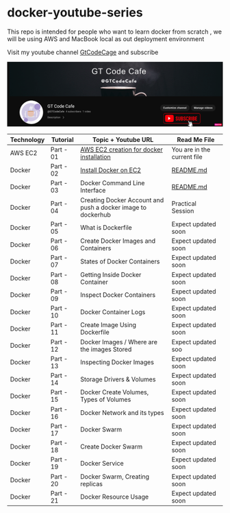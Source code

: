 # docker-youtube-series
This repo is intended for people who want to learn docker from scratch , we will be using AWS and MacBook local as out deployment environment

Visit my youtube channel [GtCodeCage](https://www.youtube.com/channel/UCbtpE4JlXiMH-uYtE-5p_6A) and subscribe

![](Youtube-Banner.png)

| Technology | Tutorial | Topic + Youtube URL | Read Me File
| ------ |---| ------ | ---|
| AWS EC2 | Part - 01| [AWS EC2 creation for docker installation](https://www.youtube.com/watch?v=-xIQZPq0XDc) | You are in the current file
| Docker |  Part - 02 |[Install Docker on EC2](https://www.youtube.com/watch?v=FXWkqdo_7qQ) |  [README.md](https://github.com/gdwntheophilus/docker-youtube-series/tree/main/series-01-install-docker-on-ec2)
| Docker |  Part - 03 |Docker Command Line Interface | [README.md](https://github.com/gdwntheophilus/docker-youtube-series/tree/main/part-02-docker-command-line-interface)
| Docker |  Part - 04 |Creating Docker Account and push a docker image to dockerhub| Practical Session
| Docker |  Part - 05 |What is Dockerfile | Expect updated soon
| Docker |  Part - 06 |Create Docker Images and Containers | Expect updated soon
| Docker |  Part - 07 |States of Docker Containers | Expect updated soon
| Docker |  Part - 08 |Getting Inside Docker Container | Expect updated soon
| Docker |  Part - 09 |Inspect Docker Containers | Expect updated soon
| Docker |  Part - 10 |Docker Container Logs | Expect updated soon
| Docker |  Part - 11 |Create Image Using Dockerfile | Expect updated soon
| Docker |  Part - 12 |Docker Images / Where are the images Stored | Expect updated soo
| Docker |  Part - 13 |Inspecting Docker Images | Expect updated soon
| Docker |  Part - 14 |Storage Drivers & Volumes | Expect updated soon
| Docker |  Part - 15 |Docker Create Volumes, Types of Volumes | Expect updated soon
| Docker |  Part - 16 |Docker Network and its types | Expect updated soon
| Docker |  Part - 17 |Docker Swarm | Expect updated soon
| Docker |  Part - 18 |Create Docker Swarm | Expect updated soon
| Docker |  Part - 19 |Docker Service | Expect updated soon
| Docker |  Part - 20 |Docker Swarm, Creating replicas | Expect updated soon
| Docker |  Part - 21 |Docker Resource Usage | Expect updated soon
